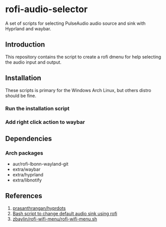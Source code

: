 # rofi-audio-selector

A set of scripts for selecting PulseAudio audio source and sink with Hyprland and waybar.


## Introduction

This repository contains the script to create a rofi dmenu for help selecting the audio input and output.

## Installation

These scripts is primary for the Windows Arch Linux, but others distro should be fine.

### Run the installation script

### Add right click action to waybar

## Dependencies

### Arch packages
- aur/rofi-lbonn-wayland-git
- extra/waybar
- extra/hyprland
- extra/libnotify


## References
1. [prasanthrangan/hyprdots](https://github.com/prasanthrangan/hyprdots)
2. [Bash script to change default audio sink using rofi](https://www.reddit.com/r/archlinux/comments/14idhhk/bash_script_to_change_default_audio_sink_using/)
3. [zbaylin/rofi-wifi-menu/rofi-wifi-menu.sh](https://github.com/zbaylin/rofi-wifi-menu/blob/master/rofi-wifi-menu.sh)
   
